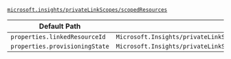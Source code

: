 [`microsoft.insights/privateLinkScopes/scopedResources`](https://docs.microsoft.com/en-us/azure/templates/microsoft.insights/privatelinkscopes/scopedresources)

| Default Path | Alias |
|---|---|
| `properties.linkedResourceId` | `Microsoft.Insights/privateLinkScopes/scopedResources/linkedResourceId` |
| `properties.provisioningState` | `Microsoft.Insights/privateLinkScopes/scopedResources/provisioningState` |

